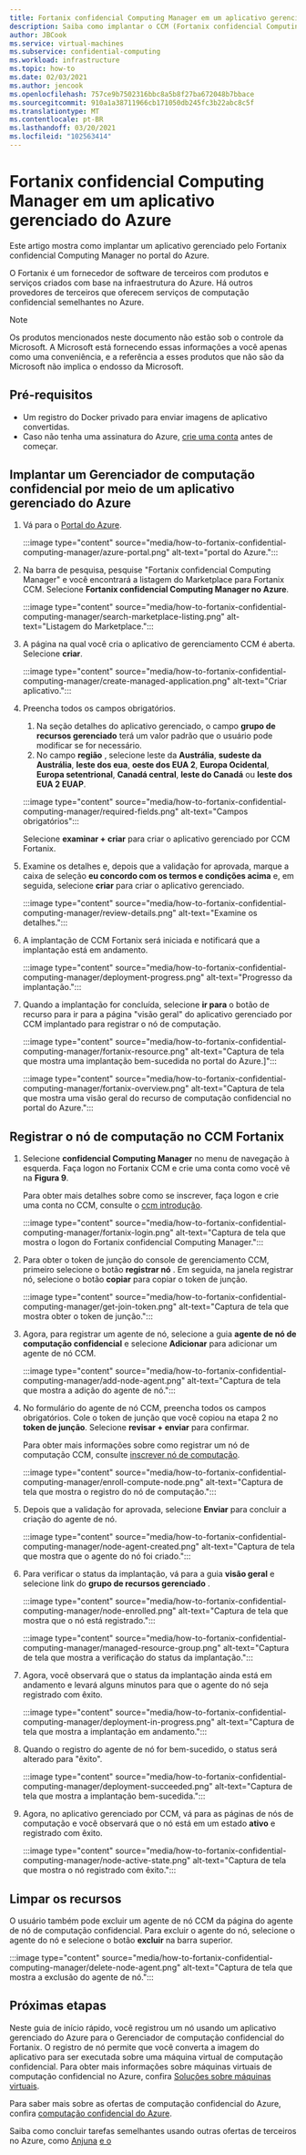 ```yaml
---
title: Fortanix confidencial Computing Manager em um aplicativo gerenciado do Azure
description: Saiba como implantar o CCM (Fortanix confidencial Computing Manager) em um aplicativo gerenciado no portal do Azure.
author: JBCook
ms.service: virtual-machines
ms.subservice: confidential-computing
ms.workload: infrastructure
ms.topic: how-to
ms.date: 02/03/2021
ms.author: jencook
ms.openlocfilehash: 757ce9b7502316bbc8a5b8f27ba672048b7bbace
ms.sourcegitcommit: 910a1a38711966cb171050db245fc3b22abc8c5f
ms.translationtype: MT
ms.contentlocale: pt-BR
ms.lasthandoff: 03/20/2021
ms.locfileid: "102563414"
---
```

# <a name="fortanix-confidential-computing-manager-in-an-azure-managed-application"></a>Fortanix confidencial Computing Manager em um aplicativo gerenciado do Azure

Este artigo mostra como implantar um aplicativo gerenciado pelo Fortanix confidencial Computing Manager no portal do Azure.

O Fortanix é um fornecedor de software de terceiros com produtos e serviços criados com base na infraestrutura do Azure. Há outros provedores de terceiros que oferecem serviços de computação confidencial semelhantes no Azure.

> [!NOTE]
>Os produtos mencionados neste documento não estão sob o controle da Microsoft. A Microsoft está fornecendo essas informações a você apenas como uma conveniência, e a referência a esses produtos que não são da Microsoft não implica o endosso da Microsoft.

## <a name="prerequisites"></a>Pré-requisitos

- Um registro do Docker privado para enviar imagens de aplicativo convertidas.
- Caso não tenha uma assinatura do Azure, [crie uma conta](https://azure.microsoft.com/pricing/purchase-options/pay-as-you-go/) antes de começar.

## <a name="deploy-a-confidential-computing-manager-through-an-azure-managed-application"></a>Implantar um Gerenciador de computação confidencial por meio de um aplicativo gerenciado do Azure

1. Vá para o [Portal do Azure](https://portal.azure.com/).

    :::image type="content" source="media/how-to-fortanix-confidential-computing-manager/azure-portal.png" alt-text="portal do Azure.":::

2. Na barra de pesquisa, pesquise "Fortanix confidencial Computing Manager" e você encontrará a listagem do Marketplace para Fortanix CCM. Selecione **Fortanix confidencial Computing Manager no Azure**.

    :::image type="content" source="media/how-to-fortanix-confidential-computing-manager/search-marketplace-listing.png" alt-text="Listagem do Marketplace.":::

3. A página na qual você cria o aplicativo de gerenciamento CCM é aberta. Selecione **criar**.

    :::image type="content" source="media/how-to-fortanix-confidential-computing-manager/create-managed-application.png" alt-text="Criar aplicativo.":::

4. Preencha todos os campos obrigatórios.
   1. Na seção detalhes do aplicativo gerenciado, o campo **grupo de recursos gerenciado** terá um valor padrão que o usuário pode modificar se for necessário.
   2. No campo **região** , selecione leste da **Austrália**, **sudeste da Austrália**, **leste dos eua**, **oeste dos EUA 2**, **Europa Ocidental**, **Europa setentrional**, **Canadá central**, **leste do Canadá** ou **leste dos EUA 2 EUAP**.

   :::image type="content" source="media/how-to-fortanix-confidential-computing-manager/required-fields.png" alt-text="Campos obrigatórios":::

   Selecione **examinar + criar** para criar o aplicativo gerenciado por CCM Fortanix.

5. Examine os detalhes e, depois que a validação for aprovada, marque a caixa de seleção **eu concordo com os termos e condições acima** e, em seguida, selecione **criar** para criar o aplicativo gerenciado.

   :::image type="content" source="media/how-to-fortanix-confidential-computing-manager/review-details.png" alt-text="Examine os detalhes.":::

6. A implantação de CCM Fortanix será iniciada e notificará que a implantação está em andamento.

   :::image type="content" source="media/how-to-fortanix-confidential-computing-manager/deployment-progress.png" alt-text="Progresso da implantação.":::

7. Quando a implantação for concluída, selecione **ir para** o botão de recurso para ir para a página "visão geral" do aplicativo gerenciado por CCM implantado para registrar o nó de computação.

   :::image type="content" source="media/how-to-fortanix-confidential-computing-manager/fortanix-resource.png" alt-text="Captura de tela que mostra uma implantação bem-sucedida no portal do Azure.]":::

   :::image type="content" source="media/how-to-fortanix-confidential-computing-manager/fortanix-overview.png" alt-text="Captura de tela que mostra uma visão geral do recurso de computação confidencial no portal do Azure.":::

## <a name="enroll-the-compute-node-in-fortanix-ccm"></a>Registrar o nó de computação no CCM Fortanix

1. Selecione **confidencial Computing Manager** no menu de navegação à esquerda. Faça logon no Fortanix CCM e crie uma conta como você vê na **Figura 9**.

    Para obter mais detalhes sobre como se inscrever, faça logon e crie uma conta no CCM, consulte o [ccm introdução](https://support.fortanix.com/hc/en-us/articles/360034373551-User-s-Guide-Logging-in).
    
    :::image type="content" source="media/how-to-fortanix-confidential-computing-manager/fortanix-login.png" alt-text="Captura de tela que mostra o logon do Fortanix confidencial Computing Manager.":::
    
2. Para obter o token de junção do console de gerenciamento CCM, primeiro selecione o botão **registrar nó** . Em seguida, na janela registrar nó, selecione o botão **copiar** para copiar o token de junção.

    :::image type="content" source="media/how-to-fortanix-confidential-computing-manager/get-join-token.png" alt-text="Captura de tela que mostra obter o token de junção.":::

3. Agora, para registrar um agente de nó, selecione a guia **agente de nó de computação confidencial** e selecione **Adicionar** para adicionar um agente de nó CCM.

    :::image type="content" source="media/how-to-fortanix-confidential-computing-manager/add-node-agent.png" alt-text="Captura de tela que mostra a adição do agente de nó.":::

4.  No formulário do agente de nó CCM, preencha todos os campos obrigatórios. Cole o token de junção que você copiou na etapa 2 no **token de junção**. Selecione **revisar + enviar** para confirmar.

    Para obter mais informações sobre como registrar um nó de computação CCM, consulte [inscrever nó de computação](https://support.fortanix.com/hc/en-us/articles/360043085652-User-s-Guide-Compute-Nodes).
    
    :::image type="content" source="media/how-to-fortanix-confidential-computing-manager/enroll-compute-node.png" alt-text="Captura de tela que mostra o registro do nó de computação.":::
    
5. Depois que a validação for aprovada, selecione **Enviar** para concluir a criação do agente de nó.

    :::image type="content" source="media/how-to-fortanix-confidential-computing-manager/node-agent-created.png" alt-text="Captura de tela que mostra que o agente do nó foi criado.":::

6. Para verificar o status da implantação, vá para a guia **visão geral** e selecione link do **grupo de recursos gerenciado** .

    :::image type="content" source="media/how-to-fortanix-confidential-computing-manager/node-enrolled.png" alt-text="Captura de tela que mostra que o nó está registrado.":::
    
    :::image type="content" source="media/how-to-fortanix-confidential-computing-manager/managed-resource-group.png" alt-text="Captura de tela que mostra a verificação do status da implantação.":::

7. Agora, você observará que o status da implantação ainda está em andamento e levará alguns minutos para que o agente do nó seja registrado com êxito.

    :::image type="content" source="media/how-to-fortanix-confidential-computing-manager/deployment-in-progress.png" alt-text="Captura de tela que mostra a implantação em andamento.":::

8. Quando o registro do agente de nó for bem-sucedido, o status será alterado para "êxito".

    :::image type="content" source="media/how-to-fortanix-confidential-computing-manager/deployment-succeeded.png" alt-text="Captura de tela que mostra a implantação bem-sucedida.":::

9. Agora, no aplicativo gerenciado por CCM, vá para as páginas de nós de computação e você observará que o nó está em um estado **ativo** e registrado com êxito.

    :::image type="content" source="media/how-to-fortanix-confidential-computing-manager/node-active-state.png" alt-text="Captura de tela que mostra o nó registrado com êxito.":::

## <a name="clean-up-resources"></a>Limpar os recursos

O usuário também pode excluir um agente de nó CCM da página do agente de nó de computação confidencial. Para excluir o agente do nó, selecione o agente do nó e selecione o botão **excluir** na barra superior.

:::image type="content" source="media/how-to-fortanix-confidential-computing-manager/delete-node-agent.png" alt-text="Captura de tela que mostra a exclusão do agente de nó.":::

## <a name="next-steps"></a>Próximas etapas

Neste guia de início rápido, você registrou um nó usando um aplicativo gerenciado do Azure para o Gerenciador de computação confidencial do Fortanix. O registro de nó permite que você converta a imagem do aplicativo para ser executada sobre uma máquina virtual de computação confidencial. Para obter mais informações sobre máquinas virtuais de computação confidencial no Azure, confira [Soluções sobre máquinas virtuais](virtual-machine-solutions.md).

Para saber mais sobre as ofertas de computação confidencial do Azure, confira [computação confidencial do Azure](overview.md).

Saiba como concluir tarefas semelhantes usando outras ofertas de terceiros no Azure, como [Anjuna](https://azuremarketplace.microsoft.com/marketplace/apps/anjuna-5229812.aee-az-v1) [e o](https://sconedocs.github.io)

